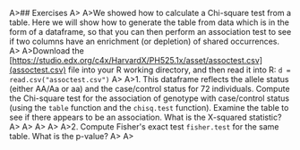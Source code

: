 A>## Exercises
A>
A>We showed how to calculate a Chi-square test from a table. Here we will show how to generate the table from data which is in the form of a dataframe, so that you can then perform an association test to see if two columns have an enrichment (or depletion) of shared occurrences.
A>
A>Download the [https://studio.edx.org/c4x/HarvardX/PH525.1x/asset/assoctest.csv](assoctest.csv) file into your R working directory, and then read it into R: `d = read.csv("assoctest.csv")`
A>
A>1. This dataframe reflects the allele status (either AA/Aa or aa) and the case/control status for 72 individuals. Compute the Chi-square test for the association of genotype with case/control status (using the `table` function and the `chisq.test` function). Examine the table to see if there appears to be an association. What is the X-squared statistic?
A>
A>
A>
A>
A>2. Compute Fisher's exact test `fisher.test` for the same table. What is the p-value?
A>
A>
